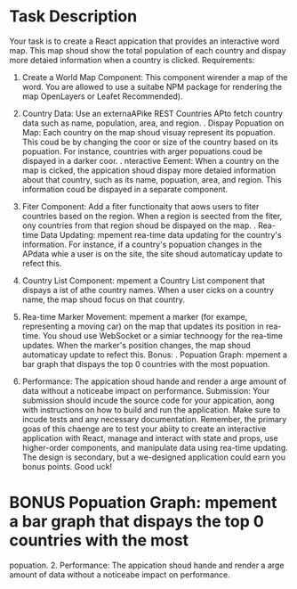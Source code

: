 # Task Description

Your task is to create a React appication that provides an interactive word map. This map shoud
show the total population of each country and dispay more detaied information when a country is
clicked.
Requirements:

1. Create a World Map Component: This component wirender a map of the word. You are
   allowed to use a suitabe NPM package for rendering the map OpenLayers or Leafet
   Recommended).

2. Country Data: Use an externaAPike REST Countries APto fetch country data such as
   name, population, area, and region.
   . Dispay Popuation on Map: Each country on the map shoud visuay represent its
   popuation. This coud be by changing the coor or size of the country based on its
   popuation. For instance, countries with arger popuations coud be dispayed in a darker
   coor.
   . nteractive Eement: When a country on the map is cicked, the appication shoud dispay
   more detaied information about that country, such as its name, popuation, area, and region.
   This information coud be dispayed in a separate component.
3. Fiter Component: Add a fiter functionaity that aows users to fiter countries based on the
   region. When a region is seected from the fiter, ony countries from that region shoud be
   dispayed on the map.
   . Rea-time Data Updating: mpement rea-time data updating for the country's information.
   For instance, if a country's popuation changes in the APdata whie a user is on the site, the
   site shoud automaticay update to refect this.
4. Country List Component: mpement a Country List component that dispays a ist of athe
   country names. When a user cicks on a country name, the map shoud focus on that country.
5. Rea-time Marker Movement: mpement a marker (for exampe, representing a moving car)
   on the map that updates its position in rea-time. You shoud use WebSocket or a simiar
   technoogy for the rea-time updates. When the marker's position changes, the map shoud
   automaticay update to refect this.
   Bonus:
   . Popuation Graph: mpement a bar graph that dispays the top 0 countries with the most
   popuation.
6. Performance: The appication shoud hande and render a arge amount of data without a
   noticeabe impact on performance.
   Submission:
   Your submission should incude the source code for your appication, aong with instructions on how
   to build and run the application. Make sure to incude tests and any necessary documentation.
   Remember, the primary goas of this chaenge are to test your abiity to create an interactive
   application with React, manage and interact with state and props, use higher-order components,
   and manipulate data using rea-time updating. The design is secondary, but a we-designed
   application could earn you bonus points. Good uck!

# BONUS Popuation Graph: mpement a bar graph that dispays the top 0 countries with the most

popuation. 2. Performance: The appication shoud hande and render a arge amount of data without a
noticeabe impact on performance.
